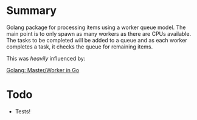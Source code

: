 # Summary

Golang package for processing items using a worker queue model. The main point is to only spawn as many workers as there are CPUs available. The tasks to be completed will be added to a queue and as each worker completes a task, it checks the queue for remaining items.

This was *heavily* influenced by:

[Golang: Master/Worker in Go](http://devcry.heiho.net/2012/07/golang-masterworker-in-go.html)

# Todo

* Tests!
